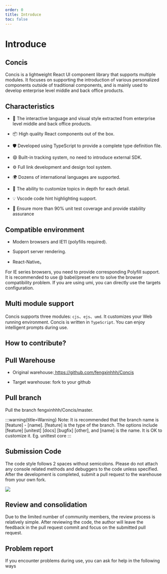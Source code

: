 ```yaml
---
order: 0
title: Introduce
toc: false
---
```


# Introduce

## Concis

Concis is a lightweight React UI component library that supports multiple modules. It focuses on supporting the introduction of various personalized components outside of traditional components, and is mainly used to develop enterprise level middle and back office products.

## Characteristics

- 🌈 The interactive language and visual style extracted from enterprise level middle and back office products.

- 📦 High quality React components out of the box.

- 🛡 Developed using TypeScript to provide a complete type definition file.

- 😄 Built-in tracking system, no need to introduce external SDK.

- ⚙️ Full link development and design tool system.

- 🌍 Dozens of international languages are supported.

- 🎨 The ability to customize topics in depth for each detail.

- 💡 Vscode code hint highlighting support.

- 💪 Ensure more than 90% unit test coverage and provide stability assurance

## Compatible environment

- Modern browsers and IE11 (polyfills required).

- Support server rendering.

- React-Native。

For IE series browsers, you need to provide corresponding Polyfill support. It is recommended to use @ babel/preset env to solve the browser compatibility problem. If you are using umi, you can directly use the targets configuration.

## Multi module support

Concis supports three modules: `cjs`、`ejs`、`umd`. It customizes your Web running environment. Concis is written in `TypeScript`. You can enjoy intelligent prompts during use.

## How to contribute?

## Pull Warehouse

- Original warehouse:<a href="https://github.com/fengxinhhh/Concis"> https://github.com/fengxinhhh/Concis </a>

- Target warehouse: fork to your github

## Pull branch

Pull the branch fengxinhhh/Concis/master.

:::warning{title=Warning}
Note: It is recommended that the branch name is [feature] - [name]. [feature] is the type of the branch. The options include [feature] [unitest] [docs] [bugfix] [other], and [name] is the name. It is OK to customize it. Eg. unittest core
:::

## Submission Code

The code style follows 2 spaces without semicolons. Please do not attach any console related methods and debuggers to the code unless specified. After the development is completed, submit a pull request to the warehouse from your own fork.

<img src="https://concis.org.cn/images/github-doc.jpg" />

## Review and consolidation

Due to the limited number of community members, the review process is relatively simple. After reviewing the code, the author will leave the feedback in the pull request commit and focus on the submitted pull request.

## Problem report

If you encounter problems during use, you can ask for help in the following ways
